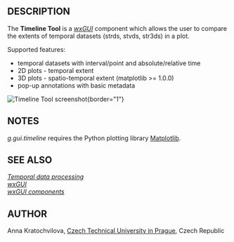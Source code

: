 ## DESCRIPTION

The **Timeline Tool** is a *[wxGUI](wxGUI.html)* component which allows
the user to compare the extents of temporal datasets (strds, stvds,
str3ds) in a plot.

Supported features:

-   temporal datasets with interval/point and absolute/relative time
-   2D plots - temporal extent
-   3D plots - spatio-temporal extent (matplotlib \>= 1.0.0)
-   pop-up annotations with basic metadata

![Timeline Tool screenshot](timeline_2D.jpg){border="1"}

## NOTES

*g.gui.timeline* requires the Python plotting library
[Matplotlib](http://matplotlib.org/).

## SEE ALSO

*[Temporal data processing](temporal.html)\
[wxGUI](wxGUI.html)\
[wxGUI components](wxGUI.components.html)*

## AUTHOR

Anna Kratochvilova, [Czech Technical University in
Prague](http://www.cvut.cz), Czech Republic

